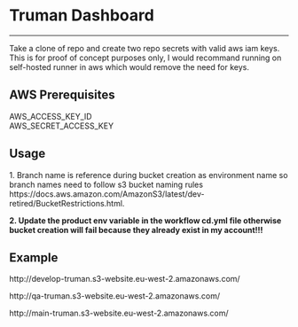 <h1> Truman Dashboard</h1>
<hr>
Take a clone of repo and create two repo secrets with valid aws iam keys. 
This is for proof of concept purposes only, I would recommand running on self-hosted runner in aws which would remove the need for keys. 
<h2>AWS Prerequisites</h2>
 <p>AWS_ACCESS_KEY_ID <br>
 AWS_SECRET_ACCESS_KEY
</p>

<h2> Usage</h2>
<p>
 1. Branch name is reference during bucket creation as environment name so branch names need to follow s3 bucket naming rules https://docs.aws.amazon.com/AmazonS3/latest/dev-retired/BucketRestrictions.html. <br> </p>
 <b>2. Update the product env variable in the workflow cd.yml file otherwise bucket creation will fail because they already exist in my account!!!</b>

<h2>Example</h2>
<p> http://develop-truman.s3-website.eu-west-2.amazonaws.com/</p>
<p> http://qa-truman.s3-website.eu-west-2.amazonaws.com/</p>
<p> http://main-truman.s3-website.eu-west-2.amazonaws.com/</p>
